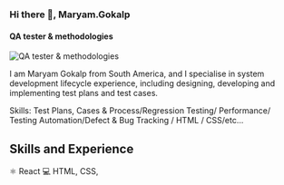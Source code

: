 ### Hi there 👋, Maryam.Gokalp
#### QA tester & methodologies
![QA tester & methodologies](https://github.com/Sunflowers2001/Sunflowers2001/blob/main/Screenshot%202022-04-24%20at%2010.36.42.png?raw=true)

I am Maryam Gokalp from South America, and I specialise in system development lifecycle experience, including designing, developing and implementing test plans and test cases.

Skills: Test Plans, Cases & Process/Regression Testing/ Performance/ Testing Automation/Defect & Bug Tracking / HTML / CSS/etc...

## Skills and Experience
⚛ React
💻 HTML, CSS,
